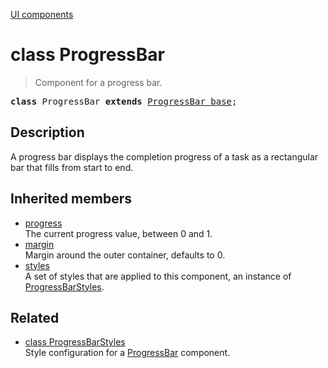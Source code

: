 [UI components](../index.md)

# class ProgressBar

> Component for a progress bar.

<pre class="docgen_signature"><b>class</b> ProgressBar <b>extends</b> <a href="ProgressBar_base.md">ProgressBar_base</a>;</pre>

## Description

A progress bar displays the completion progress of a task as a rectangular bar that fills from start to end.

## Inherited members

- [<!--{ref:property}-->progress](ProgressBar_base_progress.md) \
    The current progress value, between 0 and 1.
- [<!--{ref:property}-->margin](ProgressBar_base_margin.md) \
    Margin around the outer container, defaults to 0.
- [<!--{ref:property}-->styles](ProgressBar_base_styles.md) \
    A set of styles that are applied to this component, an instance of [ProgressBarStyles](ProgressBarStyles.md).

## Related

- [<!--{ref:class}-->class ProgressBarStyles](ProgressBarStyles.md) \
    Style configuration for a [ProgressBar](ProgressBar.md) component.
